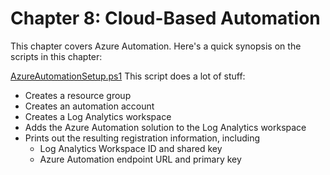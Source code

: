 # Chapter 8: Cloud-Based Automation
This chapter covers Azure Automation. Here's a quick synopsis on the scripts in this chapter:

[AzureAutomationSetup.ps1](/AzureAutomationSetup.ps1)
This script does a lot of stuff:
- Creates a resource group
- Creates an automation account
- Creates a Log Analytics workspace
- Adds the Azure Automation solution to the Log Analytics workspace
- Prints out the resulting registration information, including
  - Log Analytics Workspace ID and shared key
  - Azure Automation endpoint URL and primary key
